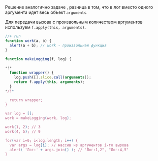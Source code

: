 Решение аналогично задаче [](/task/logging-decorator), разница в том, что в лог вместо одного аргумента идет весь объект `arguments`.

Для передачи вызова с произвольным количеством аргументов используем `f.apply(this, arguments)`.

```js
//+ run
function work(a, b) { 
  alert(a + b); // work - произвольная функция
}

function makeLogging(f, log) {
 
*!*
  function wrapper() {
    log.push([].slice.call(arguments));
    return f.apply(this, arguments);   
  }
*/!*

  return wrapper;
}

var log = [];
work = makeLogging(work, log);

work(1, 2); // 3
work(4, 5); // 9

for(var i=0; i<log.length; i++) {
  var args = log[i]; // массив из аргументов i-го вызова
  alert( 'Лог:' + args.join() ); // "Лог:1,2", "Лог:4,5"
}
```

